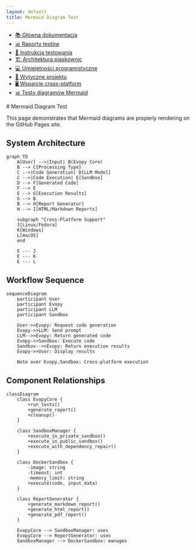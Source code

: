 ```yaml
---
layout: default
title: Mermaid Diagram Test
---
```



<!-- MENU_START -->
<div class="navigation-menu">
  <ul>
    <li><a href="index.md">📚 Główna dokumentacja</a></li>
    <li><a href="reports/index.md">📊 Raporty testów</a></li>
    <li><a href="TESTING.md">🧪 Instrukcja testowania</a></li>
    <li><a href="sandbox_architecture.md">🏗️ Architektura piaskownic</a></li>
    <li><a href="junior_programmer_skills.md">💻 Umiejętności programistyczne</a></li>
    <li><a href="project_guidelines.md">📝 Wytyczne projektu</a></li>
    <li><a href="cross_platform.md">🖥️ Wsparcie cross-platform</a></li>
    <li class="current"><a href="mermaid_test.md">📊 Testy diagramów Mermaid</a></li>
  </ul>
</div>
<!-- MENU_END -->
# Mermaid Diagram Test

This page demonstrates that Mermaid diagrams are properly rendering on the GitHub Pages site.

## System Architecture

```mermaid
graph TD
    A[User] -->|Input| B(Evopy Core)
    B --> C{Processing Type}
    C -->|Code Generation| D[LLM Model]
    C -->|Code Execution| E[Sandbox]
    D --> F[Generated Code]
    F --> E
    E --> G[Execution Results]
    G --> B
    B --> H[Report Generator]
    H --> I[HTML/Markdown Reports]
    
    subgraph "Cross-Platform Support"
    J[Linux/Fedora]
    K[Windows]
    L[macOS]
    end
    
    E --- J
    E --- K
    E --- L
```

## Workflow Sequence

```mermaid
sequenceDiagram
    participant User
    participant Evopy
    participant LLM
    participant Sandbox
    
    User->>Evopy: Request code generation
    Evopy->>LLM: Send prompt
    LLM-->>Evopy: Return generated code
    Evopy->>Sandbox: Execute code
    Sandbox-->>Evopy: Return execution results
    Evopy->>User: Display results
    
    Note over Evopy,Sandbox: Cross-platform execution
```

## Component Relationships

```mermaid
classDiagram
    class EvopyCore {
        +run_tests()
        +generate_report()
        +cleanup()
    }
    
    class SandboxManager {
        +execute_in_private_sandbox()
        +execute_in_public_sandbox()
        +execute_with_dependency_repair()
    }
    
    class DockerSandbox {
        -image: string
        -timeout: int
        -memory_limit: string
        +execute(code, input_data)
    }
    
    class ReportGenerator {
        +generate_markdown_report()
        +generate_html_report()
        +generate_pdf_report()
    }
    
    EvopyCore --> SandboxManager: uses
    EvopyCore --> ReportGenerator: uses
    SandboxManager --> DockerSandbox: manages
